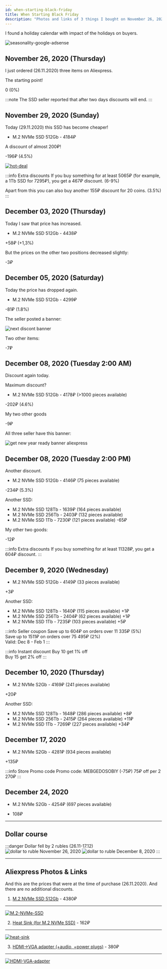 ```yaml
---
id: when-starting-black-friday
title: When Starting Black Friday
description: "Photos and links of 3 things I bought on November 26, 2020 on Black Friday"
---
```


I found a holiday calendar with impact of the holidays on buyers.

![seasonality-google-adsense](seasonality-google-adsense.jpg)

## November 26, 2020 (Thursday)

I just ordered (26.11.2020) three items on Aliexpress.

The starting point!

0 (0%)




:::note 
The SSD seller reported that after two days discounts will end.
:::

## November 29, 2020 (Sunday)

Today (29.11.2020) this SSD has become cheaper!

* M.2 NVMe SSD 512Gb - 4184₽

A discount of almost 200₽!

-196₽ (4.5%)

[![hot-deal](hot-deal-black-friday-aliexpress.jpg)](hot-deal-black-friday-aliexpress.jpg)


:::info Extra discounts
If you buy something for at least 5065₽ (for example, a 1Tb SSD for 7295₽), you get a 467₽ discount. (6-9%)

Apart from this you can also buy another 155₽ discount for 20 coins. (3.5%)
:::

## December 03, 2020 (Thursday)

Today I saw that price has increased.

* M.2 NVMe SSD 512Gb - 4438₽

+58₽ (+1,3%)

But the prices on the other two positions decreased slightly:

-3₽ 

## December 05, 2020 (Saturday)

Today the price has dropped again.

* M.2 NVMe SSD 512Gb - 4299₽

-81₽ (1.8%)

The seller posted a banner:

![next discont banner](black-friday-banner-2.jpg)

Two other items:

-7₽

## December 08, 2020 (Tuesday 2:00 AM)

Discount again today.

Maximum discount?

* M.2 NVMe SSD 512Gb - 4178₽ (>1000 pieces available)

-202₽ (4.6%)

My two other goods

-9₽

All three seller have this banner: 

![get new year ready banner aliexpress](get-new-year-ready-banner-aliexpress.jpg)


## December 08, 2020 (Tuesday 2:00 PM)

Another discount.

* M.2 NVMe SSD 512Gb - 4146₽ (75 pieces available)

-234₽ (5.3%)

Another SSD:
* M.2 NVMe SSD 128Tb - 1639₽ (164 pieces available)
* M.2 NVMe SSD 256Tb - 2403₽ (132 pieces available)
* M.2 NVMe SSD 1Tb - 7230₽ (121 pieces available)
-65₽

My other two goods:

-12₽

:::info Extra discounts
If you buy something for at least 11328₽, you get a 604₽ discount.
:::

## December 9, 2020 (Wednesday)

* M.2 NVMe SSD 512Gb - 4149₽ (33 pieces available)

+3₽

Another SSD:
* M.2 NVMe SSD 128Tb - 1640₽ (115 pieces available) +1₽
* M.2 NVMe SSD 256Tb - 2404₽ (62 pieces available) +1₽
* M.2 NVMe SSD 1Tb - 7235₽ (103 pieces available) +5₽

:::info Seller coupon
Save up to 604₽ on orders over 11 335₽ (5%) <br />
Save up to 1511₽ on orders over 75 495₽ (2%) <br />
Valid: Dec 8 - Feb 1
:::

:::info Instant discount
Buy 10 get 1% off<br />
Buy 15 get 2% off
:::

## December 10, 2020 (Thursday)

* M.2 NVMe S2Gb - 4169₽ (241 pieces available)

+20₽

Another SSD:
* M.2 NVMe SSD 128Tb - 1648₽ (286 pieces available) +8₽
* M.2 NVMe SSD 256Tb - 2415₽ (264 pieces available) +11₽
* M.2 NVMe SSD 1Tb - 7269₽ (227 pieces available) +34₽

## December 17, 2020

* M.2 NVMe S2Gb - 4281₽ (934 pieces available)

+135₽

:::info Store Promo code
Promo code: MEBGEDOSOBIY (-75₽)
75₽ off per 2 270₽
:::

## December 24, 2020

* M.2 NVMe S2Gb - 4254₽ (697 pieces available)

+ 108₽ 

---


## Dollar course

:::danger Dollar fell by 2 rubles (26.11-17.12)
![dollar to ruble November 26, 2020 ](dollar-to-ruble-26-11-2020.jpg) ![dollar to ruble December 8, 2020 ](dollar-to-ruble-17-12-2020.jpg)
:::

---



## Aliexpress Photos & Links

And this are the prices that were at the time of purchase (26.11.2020). And there are no additional discounts.

1. [M.2 NVMe SSD 512Gb](https://aliexpress.ru/item/32847169083.html?cv=815660&af=205380&utm_campaign=205380&aff_platform=link-c-tool&utm_medium=cpa&sk=mr6wR6CC&aff_trace_key=8fdfbd25346e41a1999b627179d14b1e-1606479893486-02170-mr6wR6CC&dp=25ba1848a13d9061635b53c8f8eedc4b&terminal_id=b5d4c8214650400883a6bb062ce6397f&utm_source=admitad&utm_content=815660) - 4380₽
----
[![M.2-NVMe-SSD](KingSpec-M2-NVMe-ssd-PCIe.jpg)](KingSpec-M2-NVMe-ssd-PCIe.jpg)

2. [Heat Sink (for M.2 NVMe SSD)](https://aliexpress.ru/item/4001062118667.html?spm=a2g0s.9042311.0.0.384533edvvLOiB) - 162₽
---- 
[![heat-sink](M-2-NGFF-heat-sink.jpg)](M-2-NGFF-heat-sink.jpg)

3. [HDMI->VGA adapter (+audio, +power plugs)](https://aliexpress.ru/item/32864796089.html?spm=a2g0s.9042311.0.0.384533edvvLOiB) - 380₽
---- 
[![HDMI-VGA-adapter](hdmi-vga-adapter.jpg)](hdmi-vga-adapter.jpg)

